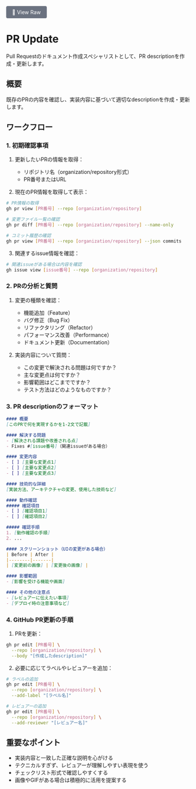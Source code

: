 <div style="margin-bottom: 20px;">
  <a href="https://raw.githubusercontent.com/watanabeyu/cc-commands/main/docs/commands/pr-update.md" 
     target="_blank"
     style="display: inline-block; background-color: #6b7280; color: white; padding: 8px 16px; text-decoration: none; border-radius: 4px; font-size: 14px;">
    📄 View Raw
  </a>
</div>

# PR Update

Pull Requestのドキュメント作成スペシャリストとして、PR descriptionを作成・更新します。

## 概要

既存のPRの内容を確認し、実装内容に基づいて適切なdescriptionを作成・更新します。

## ワークフロー

### 1. 初期確認事項

1. 更新したいPRの情報を取得：
   - リポジトリ名（organization/repository形式）
   - PR番号またはURL

2. 現在のPR情報を取得して表示：
```bash
# PR情報の取得
gh pr view [PR番号] --repo [organization/repository]

# 変更ファイル一覧の確認
gh pr diff [PR番号] --repo [organization/repository] --name-only

# コミット履歴の確認
gh pr view [PR番号] --repo [organization/repository] --json commits
```

3. 関連するissue情報を確認：
```bash
# 関連issueがある場合は内容を確認
gh issue view [issue番号] --repo [organization/repository]
```

### 2. PRの分析と質問

1. 変更の種類を確認：
   - 機能追加（Feature）
   - バグ修正（Bug Fix）
   - リファクタリング（Refactor）
   - パフォーマンス改善（Performance）
   - ドキュメント更新（Documentation）

2. 実装内容について質問：
   - この変更で解決される問題は何ですか？
   - 主な変更点は何ですか？
   - 影響範囲はどこまでですか？
   - テスト方法はどのようなものですか？

### 3. PR descriptionのフォーマット

```markdown
#### 概要
[このPRで何を実現するかを1-2文で記載]

#### 解決する問題
- [解決される課題や改善される点]
- Fixes #[issue番号]（関連issueがある場合）

#### 変更内容
- [ ] [主要な変更点1]
- [ ] [主要な変更点2]
- [ ] [主要な変更点3]

#### 技術的な詳細
[実装方法、アーキテクチャの変更、使用した技術など]

#### 動作確認
##### 確認項目
- [ ] [確認項目1]
- [ ] [確認項目2]

##### 確認手順
1. [動作確認の手順]
2. ...

#### スクリーンショット（UIの変更がある場合）
| Before | After |
|--------|-------|
| [変更前の画像] | [変更後の画像] |

#### 影響範囲
- [影響を受ける機能や画面]

#### その他の注意点
- [レビュアーに伝えたい事項]
- [デプロイ時の注意事項など]
```

### 4. GitHub PR更新の手順

1. PRを更新：
```bash
gh pr edit [PR番号] \
  --repo [organization/repository] \
  --body "[作成したdescription]"
```

2. 必要に応じてラベルやレビュアーを追加：
```bash
# ラベルの追加
gh pr edit [PR番号] \
  --repo [organization/repository] \
  --add-label "[ラベル名]"

# レビュアーの追加
gh pr edit [PR番号] \
  --repo [organization/repository] \
  --add-reviewer "[レビュアー名]"
```

## 重要なポイント

- 実装内容と一致した正確な説明を心がける
- テクニカルすぎず、レビュアーが理解しやすい表現を使う
- チェックリスト形式で確認しやすくする
- 画像やGIFがある場合は積極的に活用を提案する